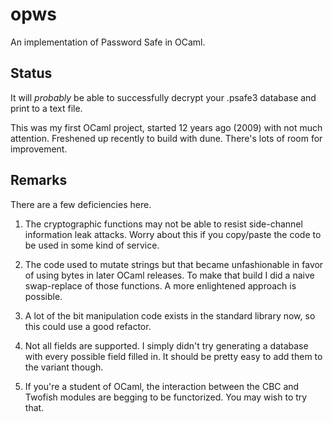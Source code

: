 opws
====

An implementation of Password Safe in OCaml.

Status
--

It will *probably* be able to successfully decrypt your .psafe3 database and
print to a text file.


This was my first OCaml project, started 12 years ago (2009) with not much
attention. Freshened up recently to build with dune. There's lots of room
for improvement.

Remarks
---

There are a few deficiencies here.

1. The cryptographic functions may not be able to resist side-channel information
leak attacks. Worry about this if you copy/paste the code to be used in some
kind of service.

2. The code used to mutate strings but that became unfashionable in favor of using
bytes in later OCaml releases. To make that build I did a naive swap-replace of
those functions. A more enlightened approach is possible.

3. A lot of the bit manipulation code exists in the standard library now, so this
could use a good refactor.

4. Not all fields are supported. I simply didn't try generating a database with
every possible field filled in. It should be pretty easy to add them to the
variant though.

5. If you're a student of OCaml, the interaction between the CBC and Twofish
modules are begging to be functorized. You may wish to try that.
